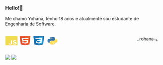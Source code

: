 ### Hello!💜

Me chamo Yohana, tenho 18 anos e atualmente sou estudante de Engenharia de Software.
<div style="display: inline_block"><br>
  <img align="center" alt="Yohana-Js" height="30" width="40" src="https://raw.githubusercontent.com/devicons/devicon/master/icons/javascript/javascript-plain.svg">
  <img align="center" alt="Yohana-HTML" height="30" width="40" src="https://raw.githubusercontent.com/devicons/devicon/master/icons/html5/html5-original.svg">
  <img align="center" alt="Yohana-CSS" height="30" width="40" src="https://raw.githubusercontent.com/devicons/devicon/master/icons/css3/css3-original.svg">
  <img align="center" alt="Yohana-Python" height="30" width="40" src="https://raw.githubusercontent.com/devicons/devicon/master/icons/python/python-original.svg">
  <img align="right" alt="Yohana-pic" height="150" style="border-radius:50px;" src="https://user-images.githubusercontent.com/125907723/224799671-e223ff20-6980-48b2-a7bb-c628606fe2b2.gif">
</div>

##

<div> 
  <a href = "mailto:ayohanabispo@gmail.com"><img src="https://img.shields.io/badge/-Gmail-%23333?style=for-the-badge&logo=gmail&logoColor=white" "target="_blank"></a>
  <a href="https://www.linkedin.com/in/yohana-bispo-menezes-22492b262/" "target="_blank"><img src="https://img.shields.io/badge/-LinkedIn-%230077B5?style=for-the-badge&logo=linkedin&logoColor=white" target="_blank"></a> 
  
</div>
<!--
**ayohanaa/ayohanaa** is a ✨ _special_ ✨ repository because its `README.md` (this file) appears on your GitHub profile.

